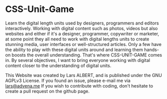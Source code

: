# CSS-Unit-Game
Learn the digital length units used by designers, programmers and editors interactively.
Working with digital content such as photos, videos but also websites and either if it's a designer, programmer, copywriter or marketer, at some point they all need to work with digital lengths units to create stunning media, user interfaces or well-structured articles.
Only a few have the ability to play with these digital units around and learning them hands-on boosts the overall understanding.
That's where CSS-UNIT-GAME comes in. By several objectives, I want to bring everyone working with digital content closer to the understanding of digital units.


This Website was created by Lars ALBERT, and is published under the GNU AGPLv3 License. If you found an issue, please e-mail me via lars@advena.me
If you wish to contribute with coding, don't hesitate to create a pull request on the github page.
